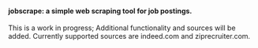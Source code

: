 #### jobscrape: a simple web scraping tool for job postings. 
This is a work in progress; Additional functionality and sources will be added.  Currently supported sources are indeed.com and ziprecruiter.com. 
